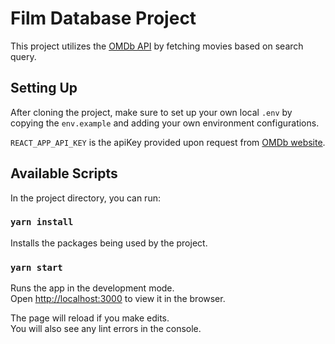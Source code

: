 # Film Database Project

This project utilizes the [OMDb API](http://www.omdbapi.com/) by fetching movies based on search query.

## Setting Up

After cloning the project, make sure to set up your own local `.env` by copying the `env.example`
and adding your own environment configurations.

`REACT_APP_API_KEY` is the apiKey provided upon request from [OMDb website](https://www.omdbapi.com/apikey.aspx).

## Available Scripts

In the project directory, you can run:

### `yarn install`

Installs the packages being used by the project.

### `yarn start`

Runs the app in the development mode.\
Open [http://localhost:3000](http://localhost:3000) to view it in the browser.

The page will reload if you make edits.\
You will also see any lint errors in the console.
